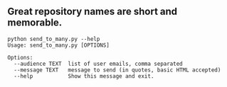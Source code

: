 ## Great repository names are short and memorable.
```
python send_to_many.py --help                             
Usage: send_to_many.py [OPTIONS]

Options:
  --audience TEXT  list of user emails, comma separated
  --message TEXT   message to send (in quotes, basic HTML accepted)
  --help           Show this message and exit.
```
